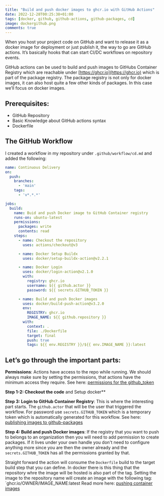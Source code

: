 ```yaml
---
title: "Build and push docker images to ghcr.io with GitHub Actions"
date: 2022-12-28T00:25:38+01:00
tags: [docker, github, github-actions, github-packages, cd]
image: dockergithub.png
comments: true
---
```


When you host your project code on GitHub and want to release it as a docker image for deployment or just publish it, the way to go are GitHub actions. It’s basically hooks that can start CI/DC workflows on repository events.

GitHub actions can be used to build and push images to GitHubs Container Registry which are reachable under [https://ghcr.io](https://ghcr.io) which is part of the package registry. The package registry is not only for docker images, it can also host quite a few other kinds of packages. In this case we’ll focus on docker images.

## **Prerequisites**:

* GitHub Repository
* Basic Knowledge about GitHub actions syntax
* Dockerfile

## The GitHub Workflow

I created a workflow in my repository under `.github/workflow/cd.md` and added the following:

```yaml
name: Continuous Delivery
on:
  push:
    branches:
      - 'main'
    tags:
      - 'v*.*.*'

jobs:
  build:
    name: Buid and push Docker image to GitHub Container registry
    runs-on: ubuntu-latest
    permissions:
      packages: write
      contents: read
    steps:
      - name: Checkout the repository
        uses: actions/checkout@v3

      - name: Docker Setup Buildx
        uses: docker/setup-buildx-action@v2.2.1

      - name: Docker Login
        uses: docker/login-action@v2.1.0
        with:
          registry: ghcr.io
          username: ${{ github.actor }}
          password: ${{ secrets.GITHUB_TOKEN }}

      - name: Build and push Docker images
        uses: docker/build-push-action@v3.2.0
        env:
          REGISTRY: ghcr.io
          IMAGE_NAME: ${{ github.repository }}
        with:
          context: .
          file: ./Dockerfile
          target: final
          push: true
          tags: ${{ env.REGISTRY }}/${{ env.IMAGE_NAME }}:latest
```

## Let’s go through the important parts:

**Permissions**: Actions have access to the repo while running. We should always make sure by setting the permissions, that actions have the minimum access they require. See here: [permissions for the github_token](https://docs.github.com/en/actions/security-guides/automatic-token-authentication#permissions-for-the-github_token)

**Step 1-2: Checkout the code** and Setup docker**

**Step 3: Login to GitHub Container Registry**: This is where the interesting part starts. The `github.actor` that will be the user that triggered the workflow. For password use `secrets.GITHUB_TOKEN` which is a temporary token which is automatically generated for this workflow. See here: [publishing images to github-packages](https://docs.github.com/en/actions/publishing-packages/publishing-docker-images#publishing-images-to-github-packages)

**Step 4: Build and push Docker images**: If the registry that you want to push to belongs to an organization then you will need to add permission to create packages.
If it lives under your own handle you don't need to configure anything more since you are then the owner already and the `secrets.GITHUB_TOKEN` has all the permissions granted by that.

Straight forward the action will consume the `Dockerfile` build to the target build step that you can define. In docker there is this thing that the repository whre the image will be hosted is also part of the tag. Setting the image to the repository name will create an image with the following tag: `ghcr.io/OWNER/IMAGE_NAME:latest
Read more here: [pushing container images](https://docs.github.com/en/packages/working-with-a-github-packages-registry/working-with-the-container-registry#pushing-container-images)